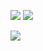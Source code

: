 
![](https://github-readme-stats.vercel.app/api?username=utsmannn&show_icons=true&theme=dark)
![](https://anu-mas.herokuapp.com/image3)


![](https://dark-mode-favicon.glitch.me/icon.svg)

